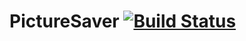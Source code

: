 # PictureSaver [![Build Status](https://travis-ci.org/MrCraftCod/PictureSaver.svg?branch=master)](https://travis-ci.org/MrCraftCod/PictureSaver)
